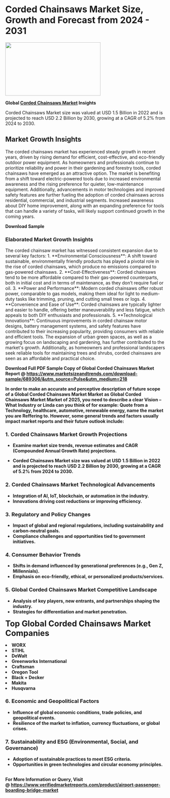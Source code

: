 <H1>Corded Chainsaws Market Size, Growth and Forecast from 2024 - 2031</H1><img class="aligncenter size-medium wp-image-584254" src="https://thirdeyenews.in/wp-content/uploads/2024/09/Global-Market-Research-300x168.jpeg" alt="" width="300" height="168" /><p><strong>Global&nbsp;<a href="https://www.marketsizeandtrends.com/download-sample/689306/&amp;utm_source=Pulse&amp;utm_medium=218">Corded Chainsaws Market</a> Insights</strong></p><p>Corded Chainsaws Market size was valued at USD 1.5 Billion in 2022 and is projected to reach USD 2.2 Billion by 2030, growing at a CAGR of 5.2% from 2024 to 2030.</p><p><h2>Market Growth Insights</h2> The corded chainsaws market has experienced steady growth in recent years, driven by rising demand for efficient, cost-effective, and eco-friendly outdoor power equipment. As homeowners and professionals continue to prioritize reliability and power in their gardening and forestry tools, corded chainsaws have emerged as an attractive option. The market is benefiting from a shift toward electric-powered tools due to increased environmental awareness and the rising preference for quieter, low-maintenance equipment. Additionally, advancements in motor technologies and improved safety features are further fueling the adoption of corded chainsaws across residential, commercial, and industrial segments. Increased awareness about DIY home improvement, along with an expanding preference for tools that can handle a variety of tasks, will likely support continued growth in the coming years. <p><strong>Download Sample</strong></p> <h3>Elaborated Market Growth Insights</h3> The corded chainsaw market has witnessed consistent expansion due to several key factors: 1. **Environmental Consciousness**: A shift toward sustainable, environmentally friendly products has played a pivotal role in the rise of corded chainsaws, which produce no emissions compared to gas-powered chainsaws. 2. **Cost-Effectiveness**: Corded chainsaws tend to be more affordable compared to their gas-powered counterparts, both in initial cost and in terms of maintenance, as they don’t require fuel or oil. 3. **Power and Performance**: Modern corded chainsaws offer robust power, comparable to gas models, making them ideal for light to medium-duty tasks like trimming, pruning, and cutting small trees or logs. 4. **Convenience and Ease of Use**: Corded chainsaws are typically lighter and easier to handle, offering better maneuverability and less fatigue, which appeals to both DIY enthusiasts and professionals. 5. **Technological Innovations**: Continuous improvements in corded chainsaw motor designs, battery management systems, and safety features have contributed to their increasing popularity, providing consumers with reliable and efficient tools. The expansion of urban green spaces, as well as a growing focus on landscaping and gardening, has further contributed to the market's growth. Additionally, as homeowners and professional landscapers seek reliable tools for maintaining trees and shrubs, corded chainsaws are seen as an affordable and practical choice. <p><strong></p><p><span class=""><strong>Download Full PDF Sample Copy of Global Corded Chainsaws Market Report</strong> @ <a href="https://www.marketsizeandtrends.com/download-sample/689306/&amp;utm_source=Pulse&amp;utm_medium=218" target="_blank">https://www.marketsizeandtrends.com/download-sample/689306/&amp;utm_source=Pulse&amp;utm_medium=218</a></span></p><p>In order to make an accurate and perceptive description of future scope of a Global&nbsp;Corded Chainsaws Market Market as Global&nbsp;Corded Chainsaws Market Market of 2025, you need to describe a clear Vision &ndash; What Industry or Linda can you think of for example: Quote from a Technology, healthcare, automotive, renewable energy, name the market you are Reffering to. However, some general trends and factors usually impact market reports and their future outlook include:</p><h3>1.&nbsp;<strong>Corded Chainsaws Market Growth Projections</strong></h3><ul><li>Examine market size trends, revenue estimates and CAGR (Compounded Annual Growth Rate) projections.</li><li><p>Corded Chainsaws Market size was valued at USD 1.5 Billion in 2022 and is projected to reach USD 2.2 Billion by 2030, growing at a CAGR of 5.2% from 2024 to 2030.</p></li></ul><h3>2.&nbsp;<strong>Corded Chainsaws Market Technological Advancements</strong></h3><ul><li>Integration of AI, IoT, blockchain, or automation in the industry.</li><li>Innovations driving cost reductions or improving efficiency.</li></ul><h3>3.&nbsp;<strong>Regulatory and Policy Changes</strong></h3><ul><li>Impact of global and regional regulations, including sustainability and carbon-neutral goals.</li><li>Compliance challenges and opportunities tied to government initiatives.</li></ul><h3>4.&nbsp;<strong>Consumer Behavior Trends</strong></h3><ul><li>Shifts in demand influenced by generational preferences (e.g., Gen Z, Millennials).</li><li>Emphasis on eco-friendly, ethical, or personalized products/services.</li></ul><h3>5.&nbsp;<strong>Global Corded Chainsaws Market Competitive Landscape</strong></h3><ul><li>Analysis of key players, new entrants, and partnerships shaping the industry.</li><li>Strategies for differentiation and market penetration.</li></ul><p data-pm-slice="1 1 []"><span style="color: inherit; font-family: inherit; font-size: 25px;">Top Global Corded Chainsaws Market Companies</span></p><div class="" data-test-id=""><p><li>WORX</li><li> STIHL</li><li> DeWalt</li><li> Greenworks International</li><li> Craftsman</li><li> Oregon Tool</li><li> Black + Decker</li><li> Makita</li><li> Husqvarna</li></p></div><h3>6.&nbsp;<strong>Economic and Geopolitical Factors</strong></h3><ul><li>Influence of global economic conditions, trade policies, and geopolitical events.</li><li>Resilience of the market to inflation, currency fluctuations, or global crises.</li></ul><h3>7.&nbsp;<strong>Sustainability and ESG (Environmental, Social, and Governance)</strong></h3><ul><li>Adoption of sustainable practices to meet ESG criteria.</li><li>Opportunities in green technologies and circular economy principles.</li></ul><h2><strong style="font-size: 14px;">For More Information or Query, Visit @&nbsp;</strong><a style="background-color: #ffffff; font-size: 14px;" href="https://www.marketsizeandtrends.com/report/corded-chainsaws-market/" target="_blank">https://www.verifiedmarketreports.com/product/airport-passenger-boarding-bridge-market</a></h2>
